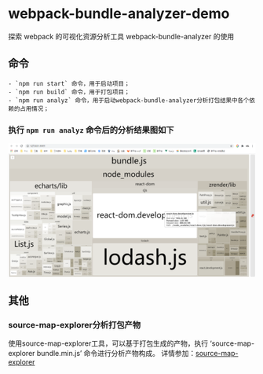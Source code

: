 # webpack-bundle-analyzer-demo

探索 webpack 的可视化资源分析工具 webpack-bundle-analyzer 的使用

## 命令

```
- `npm run start` 命令，用于启动项目；
- `npm run build` 命令，用于打包项目；
- `npm run analyz` 命令，用于启动webpack-bundle-analyzer分析打包结果中各个依赖的占用情况；
```

### 执行 `npm run analyz` 命令后的分析结果图如下

![blockchain](https://github.com/Lucky-LYZ/webpack-bundle-analyzer-demo/blob/master/src/img/webpack-bundle-analyzer%E5%88%86%E6%9E%90%E7%BB%93%E6%9E%9C%E5%9B%BE.png "webpack-bundle-analyzer分析结果图")

## 其他
### source-map-explorer分析打包产物
使用source-map-explorer工具，可以基于打包生成的产物，执行 ‘source-map-explorer bundle.min.js’ 命令进行分析产物构成。
详情参加：[source-map-explorer](https://www.npmjs.com/package/source-map-explorer)
